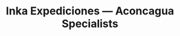 ---
title: "Inka Expediciones — Aconcagua Specialists"
url: /mendoza/inka-expediciones-aconcagua-specialists/
shop: Reisebüro
---